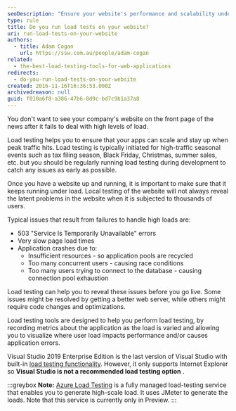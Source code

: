 ```yaml
---
seoDescription: "Ensure your website's performance and scalability under high loads with load testing, avoiding errors and downtime."
type: rule
title: Do you run load tests on your website?
uri: run-load-tests-on-your-website
authors:
  - title: Adam Cogan
    url: https://ssw.com.au/people/adam-cogan
related:
  - the-best-load-testing-tools-for-web-applications
redirects:
  - do-you-run-load-tests-on-your-website
created: 2016-11-16T16:36:53.000Z
archivedreason: null
guid: f010a6f8-a386-47b6-8d9c-bd7c9b1a37a8
---
```

You don't want to see your company's website on the front page of the news after it fails to deal with high levels of load.

Load testing helps you to ensure that your apps can scale and stay up when peak traffic hits. Load testing is typically initiated for high-traffic seasonal events such as tax filing season, Black Friday, Christmas, summer sales, etc. but you should be regularly running load testing during development to catch any issues as early as possible.

<!--endintro-->

Once you have a website up and running, it is important to make sure that it keeps running under load. Local testing of the website will not always reveal the latent problems in the website when it is subjected to thousands of users. 

Typical issues that result from failures to handle high loads are:

* 503 "Service Is Temporarily Unavailable" errors
* Very slow page load times
* Application crashes due to:
    * Insufficient resources - so application pools are recycled
    * Too many concurrent users - causing race conditions
    * Too many users trying to connect to the database - causing connection pool exhaustion

Load testing can help you to reveal these issues before you go live. Some issues might be resolved by getting a better web server, while others might require code changes and optimizations.

Load testing tools are designed to help you perform load testing, by recording metrics about the application as the load is varied and allowing you to visualize where user load impacts performance and/or causes application errors.

Visual Studio 2019 Enterprise Edition is the last version of Visual Studio with built-in [load testing functionality](https://docs.microsoft.com/en-us/visualstudio/test/walkthrough-create-and-run-a-load-test?view=vs-2022). However, it only supports Internet Explorer so **Visual Studio is not a recommended load testing option** .

:::greybox
**Note:** [Azure Load Testing](https://docs.microsoft.com/en-us/azure/load-testing/overview-what-is-azure-load-testing) is a fully managed load-testing service that enables you to generate high-scale load. It uses JMeter to generate the loads. Note that this service is currently only in Preview.
:::
